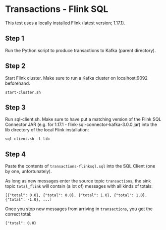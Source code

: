 # Transactions - Flink SQL

This test uses a locally installed Flink (latest version; 1.17.1).

## Step 1

Run the Python script to produce transactions to Kafka (parent directory).

## Step 2

Start Flink cluster. Make sure to run a Kafka cluster on localhost:9092 beforehand.
```
start-cluster.sh
```

## Step 3

Run sql-client.sh. Make sure to have put a matching version of the Flink SQL Connector JAR (e.g. for 1.17.1 - flink-sql-connector-kafka-3.0.0.jar) into the lib directory of the local Flink installation:  
```
sql-client.sh -l lib
```

## Step 4

Paste the contents of ``transactions-flinksql.sql`` into the SQL Client (one by one, unfortunately).

As long as new messages enter the source topic ``transactions``, the sink topic ``total_flink`` will contain (a lot of) messages with all kinds of totals:
```
[{"total": 0.0}, {"total": 0.0}, {"total": 1.0}, {"total": 1.0}, {"total": -1.0}, ...]
```

Once you stop new messages from arriving in ``transactions``, you get the correct total:
```
{"total": 0.0}
```
